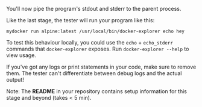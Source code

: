 You'll now pipe the program's stdout and stderr to the
parent process.

Like the last stage, the tester will run your program like this:

```
mydocker run alpine:latest /usr/local/bin/docker-explorer echo hey
```

To test this behaviour locally, you could use the `echo` + `echo_stderr`
commands that `docker-explorer` exposes. Run `docker-explorer --help` to
view usage.

If you've got any logs or print statements in your code, make sure to remove
them. The tester can't differentiate between debug logs and the actual
output!

Note: The **README** in your repository contains setup
information for this stage and beyond (takes < 5 min).